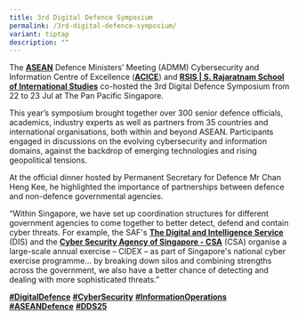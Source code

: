 ```yaml
---
title: 3rd Digital Defence Symposium
permalink: /3rd-digital-defence-symposium/
variant: tiptap
description: ""
---
```

<p>The <strong><a href="https://www.facebook.com/aseansecretariat?__cft__[0]=AZWii88k3fYEW2_9YrRiOBRR2y79Mxu5VpxdVhfSaM66QdeznTNuMaiwlaqJfnCvJo_nQJaalUTceh8pUu_VhiwZZnvo6li2SBf35nO7XAEkDIlOnnuk3azdVjSlscy9pyducvz3pbzSVUp_DkOYM6vPTtszRjrFsQigPo_6PrUe_e92NCjl-zSkjIaf1_XkFCI&amp;__tn__=-]K-R" class="x1i10hfl xjbqb8w x1ejq31n x18oe1m7 x1sy0etr xstzfhl x972fbf x10w94by x1qhh985 x14e42zd x9f619 x1ypdohk xt0psk2 xe8uvvx xdj266r x14z9mp xat24cr x1lziwak xexx8yu xyri2b x18d9i69 x1c1uobl x16tdsg8 x1hl2dhg xggy1nq x1a2a7pz xkrqix3 x1sur9pj x1fey0fg x1s688f" rel="noopener noreferrer nofollow" target="_blank">ASEAN</a></strong> Defence
Ministers’ Meeting (ADMM) Cybersecurity and Information Centre of Excellence
(<strong><a href="https://www.acice-asean.org/" rel="noopener nofollow" target="_blank">ACICE</a></strong>)
and <strong><a href="https://www.facebook.com/RSIS.NTU?__cft__[0]=AZWii88k3fYEW2_9YrRiOBRR2y79Mxu5VpxdVhfSaM66QdeznTNuMaiwlaqJfnCvJo_nQJaalUTceh8pUu_VhiwZZnvo6li2SBf35nO7XAEkDIlOnnuk3azdVjSlscy9pyducvz3pbzSVUp_DkOYM6vPTtszRjrFsQigPo_6PrUe_e92NCjl-zSkjIaf1_XkFCI&amp;__tn__=-]K-R" class="x1i10hfl xjbqb8w x1ejq31n x18oe1m7 x1sy0etr xstzfhl x972fbf x10w94by x1qhh985 x14e42zd x9f619 x1ypdohk xt0psk2 xe8uvvx xdj266r x14z9mp xat24cr x1lziwak xexx8yu xyri2b x18d9i69 x1c1uobl x16tdsg8 x1hl2dhg xggy1nq x1a2a7pz xkrqix3 x1sur9pj x1fey0fg x1s688f" rel="noopener noreferrer nofollow" target="_blank">RSIS | S. Rajaratnam School of International Studies</a></strong> co-hosted
the 3rd Digital Defence Symposium from 22 to 23 Jul at The Pan Pacific
Singapore.</p>
<p>This year’s symposium brought together over 300 senior defence officials,
academics, industry experts as well as partners from 35 countries and international
organisations, both within and beyond ASEAN. Participants engaged in discussions
on the evolving cybersecurity and information domains, against the backdrop
of emerging technologies and rising geopolitical tensions.</p>
<p>At the official dinner hosted by Permanent Secretary for Defence Mr Chan
Heng Kee, he highlighted the importance of partnerships between defence
and non-defence governmental agencies.</p>
<p>“Within Singapore, we have set up coordination structures for different
government agencies to come together to better detect, defend and contain
cyber threats. For example, the SAF's <strong><a href="https://www.facebook.com/thesingaporeDIS?__cft__[0]=AZWii88k3fYEW2_9YrRiOBRR2y79Mxu5VpxdVhfSaM66QdeznTNuMaiwlaqJfnCvJo_nQJaalUTceh8pUu_VhiwZZnvo6li2SBf35nO7XAEkDIlOnnuk3azdVjSlscy9pyducvz3pbzSVUp_DkOYM6vPTtszRjrFsQigPo_6PrUe_e92NCjl-zSkjIaf1_XkFCI&amp;__tn__=-]K-R" class="x1i10hfl xjbqb8w x1ejq31n x18oe1m7 x1sy0etr xstzfhl x972fbf x10w94by x1qhh985 x14e42zd x9f619 x1ypdohk xt0psk2 xe8uvvx xdj266r x14z9mp xat24cr x1lziwak xexx8yu xyri2b x18d9i69 x1c1uobl x16tdsg8 x1hl2dhg xggy1nq x1a2a7pz xkrqix3 x1sur9pj x1fey0fg x1s688f" rel="noopener noreferrer nofollow" target="_blank">The Digital and Intelligence Service</a></strong> (DIS)
and the <strong><a href="https://www.facebook.com/CSAsingapore?__cft__[0]=AZWii88k3fYEW2_9YrRiOBRR2y79Mxu5VpxdVhfSaM66QdeznTNuMaiwlaqJfnCvJo_nQJaalUTceh8pUu_VhiwZZnvo6li2SBf35nO7XAEkDIlOnnuk3azdVjSlscy9pyducvz3pbzSVUp_DkOYM6vPTtszRjrFsQigPo_6PrUe_e92NCjl-zSkjIaf1_XkFCI&amp;__tn__=-]K-R" class="x1i10hfl xjbqb8w x1ejq31n x18oe1m7 x1sy0etr xstzfhl x972fbf x10w94by x1qhh985 x14e42zd x9f619 x1ypdohk xt0psk2 xe8uvvx xdj266r x14z9mp xat24cr x1lziwak xexx8yu xyri2b x18d9i69 x1c1uobl x16tdsg8 x1hl2dhg xggy1nq x1a2a7pz xkrqix3 x1sur9pj x1fey0fg x1s688f" rel="noopener noreferrer nofollow" target="_blank">Cyber Security Agency of Singapore - CSA</a></strong> (CSA)
organise a large-scale annual exercise – CIDEX – as part of Singapore's
national cyber exercise programme… by breaking down silos and combining
strengths across the government, we also have a better chance of detecting
and dealing with more sophisticated threats.”</p>
<p></p>
<p><strong><a href="https://www.facebook.com/hashtag/digitaldefence?__eep__=6&amp;__cft__[0]=AZWii88k3fYEW2_9YrRiOBRR2y79Mxu5VpxdVhfSaM66QdeznTNuMaiwlaqJfnCvJo_nQJaalUTceh8pUu_VhiwZZnvo6li2SBf35nO7XAEkDIlOnnuk3azdVjSlscy9pyducvz3pbzSVUp_DkOYM6vPTtszRjrFsQigPo_6PrUe_e92NCjl-zSkjIaf1_XkFCI&amp;__tn__=*NK-R" class="x1i10hfl xjbqb8w x1ejq31n x18oe1m7 x1sy0etr xstzfhl x972fbf x10w94by x1qhh985 x14e42zd x9f619 x1ypdohk xt0psk2 xe8uvvx xdj266r x14z9mp xat24cr x1lziwak xexx8yu xyri2b x18d9i69 x1c1uobl x16tdsg8 x1hl2dhg xggy1nq x1a2a7pz xkrqix3 x1sur9pj x1fey0fg x1s688f" rel="noopener noreferrer nofollow" target="_blank">#DigitalDefence</a></strong>  <strong><a href="https://www.facebook.com/hashtag/cybersecurity?__eep__=6&amp;__cft__[0]=AZWii88k3fYEW2_9YrRiOBRR2y79Mxu5VpxdVhfSaM66QdeznTNuMaiwlaqJfnCvJo_nQJaalUTceh8pUu_VhiwZZnvo6li2SBf35nO7XAEkDIlOnnuk3azdVjSlscy9pyducvz3pbzSVUp_DkOYM6vPTtszRjrFsQigPo_6PrUe_e92NCjl-zSkjIaf1_XkFCI&amp;__tn__=*NK-R" class="x1i10hfl xjbqb8w x1ejq31n x18oe1m7 x1sy0etr xstzfhl x972fbf x10w94by x1qhh985 x14e42zd x9f619 x1ypdohk xt0psk2 xe8uvvx xdj266r x14z9mp xat24cr x1lziwak xexx8yu xyri2b x18d9i69 x1c1uobl x16tdsg8 x1hl2dhg xggy1nq x1a2a7pz xkrqix3 x1sur9pj x1fey0fg x1s688f" rel="noopener noreferrer nofollow" target="_blank">#CyberSecurity</a></strong>  <strong><a href="https://www.facebook.com/hashtag/informationoperations?__eep__=6&amp;__cft__[0]=AZWii88k3fYEW2_9YrRiOBRR2y79Mxu5VpxdVhfSaM66QdeznTNuMaiwlaqJfnCvJo_nQJaalUTceh8pUu_VhiwZZnvo6li2SBf35nO7XAEkDIlOnnuk3azdVjSlscy9pyducvz3pbzSVUp_DkOYM6vPTtszRjrFsQigPo_6PrUe_e92NCjl-zSkjIaf1_XkFCI&amp;__tn__=*NK-R" class="x1i10hfl xjbqb8w x1ejq31n x18oe1m7 x1sy0etr xstzfhl x972fbf x10w94by x1qhh985 x14e42zd x9f619 x1ypdohk xt0psk2 xe8uvvx xdj266r x14z9mp xat24cr x1lziwak xexx8yu xyri2b x18d9i69 x1c1uobl x16tdsg8 x1hl2dhg xggy1nq x1a2a7pz xkrqix3 x1sur9pj x1fey0fg x1s688f" rel="noopener noreferrer nofollow" target="_blank"><u>#InformationOperations</u></a></strong>  <strong><a href="https://www.facebook.com/hashtag/aseandefence?__eep__=6&amp;__cft__[0]=AZWii88k3fYEW2_9YrRiOBRR2y79Mxu5VpxdVhfSaM66QdeznTNuMaiwlaqJfnCvJo_nQJaalUTceh8pUu_VhiwZZnvo6li2SBf35nO7XAEkDIlOnnuk3azdVjSlscy9pyducvz3pbzSVUp_DkOYM6vPTtszRjrFsQigPo_6PrUe_e92NCjl-zSkjIaf1_XkFCI&amp;__tn__=*NK-R" class="x1i10hfl xjbqb8w x1ejq31n x18oe1m7 x1sy0etr xstzfhl x972fbf x10w94by x1qhh985 x14e42zd x9f619 x1ypdohk xt0psk2 xe8uvvx xdj266r x14z9mp xat24cr x1lziwak xexx8yu xyri2b x18d9i69 x1c1uobl x16tdsg8 x1hl2dhg xggy1nq x1a2a7pz xkrqix3 x1sur9pj x1fey0fg x1s688f" rel="noopener noreferrer nofollow" target="_blank">#ASEANDefence</a></strong>  <strong><a href="https://www.facebook.com/hashtag/dds25?__eep__=6&amp;__cft__[0]=AZWii88k3fYEW2_9YrRiOBRR2y79Mxu5VpxdVhfSaM66QdeznTNuMaiwlaqJfnCvJo_nQJaalUTceh8pUu_VhiwZZnvo6li2SBf35nO7XAEkDIlOnnuk3azdVjSlscy9pyducvz3pbzSVUp_DkOYM6vPTtszRjrFsQigPo_6PrUe_e92NCjl-zSkjIaf1_XkFCI&amp;__tn__=*NK-R" class="x1i10hfl xjbqb8w x1ejq31n x18oe1m7 x1sy0etr xstzfhl x972fbf x10w94by x1qhh985 x14e42zd x9f619 x1ypdohk xt0psk2 xe8uvvx xdj266r x14z9mp xat24cr x1lziwak xexx8yu xyri2b x18d9i69 x1c1uobl x16tdsg8 x1hl2dhg xggy1nq x1a2a7pz xkrqix3 x1sur9pj x1fey0fg x1s688f" rel="noopener noreferrer nofollow" target="_blank">#DDS25</a></strong>
</p>